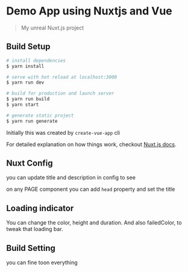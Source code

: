 # Demo App using Nuxtjs and Vue

> My unreal Nuxt.js project

## Build Setup

``` bash
# install dependencies
$ yarn install

# serve with hot reload at localhost:3000
$ yarn run dev

# build for production and launch server
$ yarn run build
$ yarn start

# generate static project
$ yarn run generate
```

Initially this was created by `create-vue-app` cli

For detailed explanation on how things work, checkout [Nuxt.js docs](https://nuxtjs.org).

## Nuxt Config

you can update title and description in config to see

on any PAGE component you can add `head` property and set the title

## Loading indicator
You can change the color, height and duration. And also failedColor, to tweak that loading bar.

## Build Setting
you can fine toon everything
